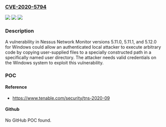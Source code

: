 ### [CVE-2020-5794](https://cve.mitre.org/cgi-bin/cvename.cgi?name=CVE-2020-5794)
![](https://img.shields.io/static/v1?label=Product&message=Nessus%20Network%20Monitor&color=blue)
![](https://img.shields.io/static/v1?label=Version&message=n%2Fa&color=blue)
![](https://img.shields.io/static/v1?label=Vulnerability&message=Local%20Privilege%20Escalation&color=brighgreen)

### Description

A vulnerability in Nessus Network Monitor versions 5.11.0, 5.11.1, and 5.12.0 for Windows could allow an authenticated local attacker to execute arbitrary code by copying user-supplied files to a specially constructed path in a specifically named user directory. The attacker needs valid credentials on the Windows system to exploit this vulnerability.

### POC

#### Reference
- https://www.tenable.com/security/tns-2020-09

#### Github
No GitHub POC found.

